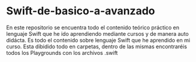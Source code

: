 # Swift-de-basico-a-avanzado
En este repositorio se encuentra todo el contenido teórico práctico en lenguaje Swift que he ido aprendiendo mediante cursos y de manera auto didácta.
Es todo el contenido sobre lenguaje Swift que he aprendido en mi curso.
Esta dibidido todo en carpetas, dentro de las mismas encontraréis todos los Playgrounds con los archivos .swift
